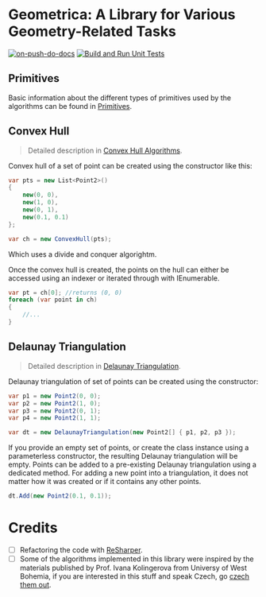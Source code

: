 # Geometrica: A Library for Various Geometry-Related Tasks

[![on-push-do-docs](https://github.com/tvomacka/Geometrica/actions/workflows/on-push-do-docs.yml/badge.svg)](https://github.com/tvomacka/Geometrica/actions/workflows/on-push-do-docs.yml)
[![Build and Run Unit Tests](https://github.com/tvomacka/Geometrica/actions/workflows/build-and-test.yml/badge.svg)](https://github.com/tvomacka/Geometrica/actions/workflows/build-and-test.yml)

## Primitives

Basic information about the different types of primitives used by the algorithms can be found in [Primitives](Docs/Primitives.md).

## Convex Hull

> Detailed description in [Convex Hull Algorithms](Docs/ConvexHull.md).

Convex hull of a set of point can be created using the constructor like this:

<!-- snippet: CreateConvexHull -->
```cs
var pts = new List<Point2>()
{
    new(0, 0),
    new(1, 0),
    new(0, 1),
    new(0.1, 0.1)
};

var ch = new ConvexHull(pts);
```
<!-- endSnippet -->

Which uses a divide and conquer algorightm.

Once the convex hull is created, the points on the hull can either be accessed using an indexer or iterated through with IEnumerable.
<!-- snippet: AccessingPointsOnCH -->
```cs
var pt = ch[0]; //returns (0, 0)
foreach (var point in ch)
{
    //...
}
```
<!-- endSnippet -->

## Delaunay Triangulation

> Detailed description in [Delaunay Triangulation](Docs/DelaunayTriangulation.md).

Delaunay triangulation of set of points can be created using the constructor:

<!-- snippet: DelaunayTriangulationConstructor -->
```cs
var p1 = new Point2(0, 0);
var p2 = new Point2(1, 0);
var p3 = new Point2(0, 1);
var p4 = new Point2(1, 1);

var dt = new DelaunayTriangulation(new Point2[] { p1, p2, p3 });
```
<!-- endSnippet -->

If you provide an empty set of points, or create the class instance using a parameterless constructor, the resulting Delaunay triangulation will be empty.
Points can be added to a pre-existing Delaunay triangulation using a dedicated method. For adding a new point into a triangulation, it does not matter how it was created or if it contains any other points.

<!-- snippet: DelaunayTriangulationAddPoint -->
```cs
dt.Add(new Point2(0.1, 0.1));
```
<!-- endSnippet -->

# Credits

- [ ] Refactoring the code with [ReSharper](https://jb.gg/OpenSourceSupport).
- [ ] Some of the algorithms implemented in this library were inspired by the materials published by Prof. Ivana Kolingerova from Universy of West Bohemia, if you are interested in this stuff and speak Czech, go [czech them out](http://afrodita.zcu.cz/~kolinger/vyukaZCU.html#VAM).
